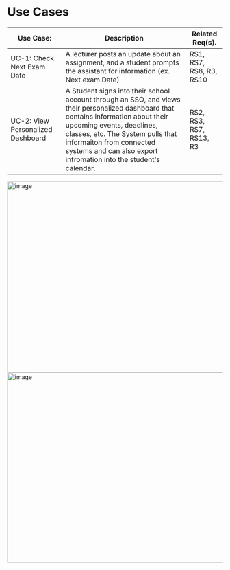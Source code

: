 # Use Cases

| Use Case: | Description | Related Req(s). |
|-----------|-------------|-----------------|
| UC-1: Check Next Exam Date | A lecturer posts an update about an assignment, and a student prompts the assistant for information (ex. Next exam Date) | RS1, RS7, RS8, R3, RS10 |
| UC-2: View Personalized Dashboard | A Student signs into their school account through an SSO, and views their personalized dashboard that contains information about their upcoming events, deadlines, classes, etc. The System pulls that informaiton from connected systems and can also export infromation into the student's calendar. | RS2, RS3, RS7, RS13, R3 |


<img width="682" height="445" alt="image" src="https://github.com/user-attachments/assets/664c1d35-59d4-4b7d-8e58-15f939f0c2c1" />
<img width="716" height="444" alt="image" src="https://github.com/user-attachments/assets/f0ada38d-e4c3-4e0d-88ff-e1ba5c1844f6" />

